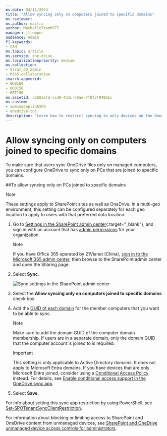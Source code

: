 ```yaml
---
ms.date: 04/11/2024
title: "Allow syncing only on computers joined to specific domains"
ms.reviewer: 
ms.author: mactra    
author: MachelleTranMSFT
manager: jtremper
audience: Admin
f1.keywords:
- CSH
ms.topic: article
ms.service: one-drive
ms.localizationpriority: medium
ms.collection: 
- Strat_OD_admin
- M365-collaboration
search.appverid:
- ODB160
- ODB150
- MET150
ms.assetid: a3b03efd-ccd0-4d3c-b9ae-7f8f3f9485bc
ms.custom:
- admindeeplinkSPO
- onedrive-toc
description: "Learn how to restrict syncing to only devices on the domains you specify."
---
```


# Allow syncing only on computers joined to specific domains

To make sure that users sync OneDrive files only on managed computers, you can configure OneDrive to sync only on PCs that are joined to specific domains.
  
 ##To allow syncing only on PCs joined to specific domains

> [!NOTE]
> These settings apply to SharePoint sites as well as OneDrive.
> In a multi-geo environment, this setting can be configured separately for each geo location to apply to users with that preferred data location.

1. Go to [Settings in the SharePoint admin center](https://go.microsoft.com/fwlink/?linkid=2185072){:target="_blank"}, and sign in with an account that has [admin permissions](/sharepoint/sharepoint-admin-role) for your organization.

   > [!NOTE]
   > If you have Office 365 operated by 21Vianet (China), [sign in to the Microsoft 365 admin center](https://go.microsoft.com/fwlink/p/?linkid=850627), then browse to the SharePoint admin center and open the Sharing page.

2. Select **Sync**.

    ![Sync settings in the SharePoint admin center](media/sp-sync-settings.png)
  
3. Select the **Allow syncing only on computers joined to specific domains** check box.

4. Add the [GUID of each domain](/powershell/module/activedirectory/get-addomain) for the member computers that you want to be able to sync.

   > [!NOTE]
   > Make sure to add the domain GUID of the computer domain membership. If users are in a separate domain, only the domain GUID that the computer account is joined to is required.

   > [!IMPORTANT]
   > This setting is only applicable to Active Directory domains. It does not apply to Microsoft Entra domains. If you have devices that are only Microsoft Entra joined, consider using a [Conditional Access Policy](/azure/active-directory/conditional-access/overview) instead. For details, see [Enable conditional access support in the OneDrive sync app](enable-conditional-access.md).

5. Select **Save**.

For info about setting this sync app restriction by using PowerShell, see [Set-SPOTenantSyncClientRestriction](/powershell/module/sharepoint-online/set-spotenantsyncclientrestriction).

For information about blocking or limiting access to SharePoint and OneDrive content from unmanaged devices, see [SharePoint and OneDrive unmanaged device access controls for administrators](control-access-from-unmanaged-devices.md).
